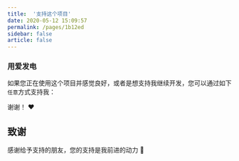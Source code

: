 ```yaml
---
title:  '支持这个项目'
date: 2020-05-12 15:09:57
permalink: /pages/1b12ed
sidebar: false
article: false
---
```

### 用爱发电
如果您正在使用这个项目并感觉良好，或者是想支持我继续开发，您可以通过如下`任意`方式支持我：

<!-- 1. Star并分享 [vuepress-theme-vdoing](https://github.com/xugaoyi/vuepress-theme-vdoing) :rocket: -->


谢谢！ :heart:

## 致谢
感谢给予支持的朋友，您的支持是我前进的动力 🎉
